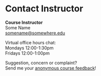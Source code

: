 # Contact Instructor

**Course Instructor**  
Some Name  
somename@somewhere.edu  

Virtual office hours chat:  
Mondays 12:00-1:30pm  
Fridays 12:00-1:00pm  

Suggestion, concern or complaint?  
Send me your [anonymous course feedback](#)!
